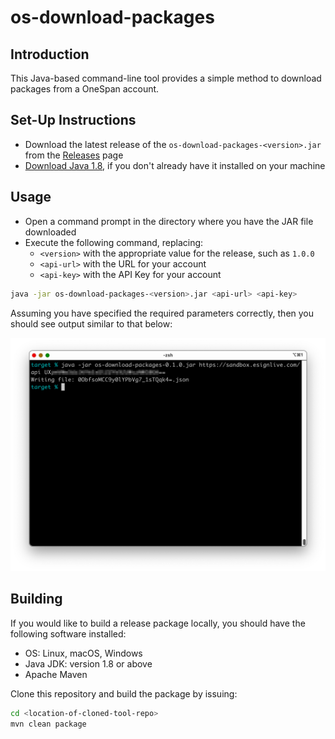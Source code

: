 # os-download-packages

## Introduction

This Java-based command-line tool provides a simple method to download packages from a OneSpan account.

## Set-Up Instructions

+ Download the latest release of the `os-download-packages-<version>.jar` from the [Releases](https://git.corp.adobe.com/sign-acs/os-download-packages/releases) page
+ [Download Java 1.8](https://www.oracle.com/java/technologies/javase/javase8-archive-downloads.html), if you don't already have it installed on your machine

## Usage

+ Open a command prompt in the directory where you have the JAR file downloaded
+ Execute the following command, replacing:
  + `<version>` with the appropriate value for the release, such as `1.0.0`
  + `<api-url>` with the URL for your account
  + `<api-key>` with the API Key for your account

```sh
java -jar os-download-packages-<version>.jar <api-url> <api-key>
```

Assuming you have specified the required parameters correctly, then you should see output similar to that below:

![Sample Output](/images/example-usage.png)

## Building

If you would like to build a release package locally, you should have the following software installed:

+ OS: Linux, macOS, Windows
+ Java JDK: version 1.8 or above
+ Apache Maven

Clone this repository and build the package by issuing:

```sh
cd <location-of-cloned-tool-repo>
mvn clean package
```
